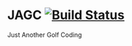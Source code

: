 JAGC [![Build Status](https://travis-ci.org/RYDLAB/jagc.org.svg?branch=master)](https://travis-ci.org/RYDLAB/jagc.org)
====

Just Another Golf Coding
